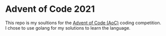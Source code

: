 # Advent of Code 2021

This repo is my soultions for the [Advent of Code (AoC)](https://adventofcode.com/) coding competition. I chose to use golang for my solutions to learn the language.
